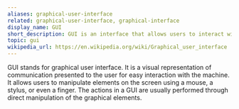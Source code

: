 ```yaml
---
aliases: graphical-user-interface
related: graphical-user-interface, graphical-interface
display_name: GUI
short_description: GUI is an interface that allows users to interact with a device using icons and other visual indicators.  
topic: gui
wikipedia_url: https://en.wikipedia.org/wiki/Graphical_user_interface
---
```

GUI stands for graphical user interface. It is a visual representation of communication presented 
to the user for easy interaction with the machine. It allows users to manipulate elements on the screen 
using a mouse, a stylus, or even a finger. The actions in a GUI are usually performed through direct 
manipulation of the graphical elements.
